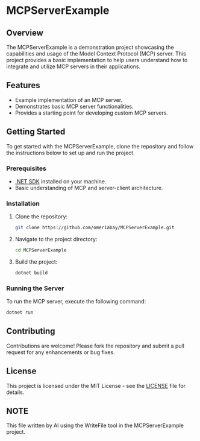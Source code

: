 # MCPServerExample

## Overview
The MCPServerExample is a demonstration project showcasing the capabilities and usage of the Model Context Protocol (MCP) server. This project provides a basic implementation to help users understand how to integrate and utilize MCP servers in their applications.

## Features
- Example implementation of an MCP server.
- Demonstrates basic MCP server functionalities.
- Provides a starting point for developing custom MCP servers.

## Getting Started
To get started with the MCPServerExample, clone the repository and follow the instructions below to set up and run the project.

### Prerequisites
- [.NET SDK](https://dotnet.microsoft.com/download) installed on your machine.
- Basic understanding of MCP and server-client architecture.

### Installation
1. Clone the repository:
   ```bash
   git clone https://github.com/omer1abay/MCPServerExample.git
   ```

2. Navigate to the project directory:
   ```bash
   cd MCPServerExample
   ```

3. Build the project:
   ```bash
   dotnet build
   ```

### Running the Server
To run the MCP server, execute the following command:
```bash
dotnet run
```

## Contributing
Contributions are welcome! Please fork the repository and submit a pull request for any enhancements or bug fixes.

## License
This project is licensed under the MIT License - see the [LICENSE](LICENSE) file for details.

## NOTE
This file written by AI using the WriteFile tool in the MCPServerExample project.

